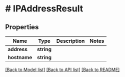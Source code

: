 # # IPAddressResult

## Properties

Name | Type | Description | Notes
------------ | ------------- | ------------- | -------------
**address** | **string** |  |
**hostname** | **string** |  |

[[Back to Model list]](../../README#models) [[Back to API list]](../../README#endpoints) [[Back to README]](../../README)
